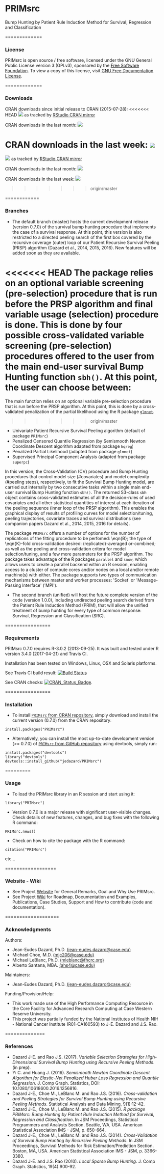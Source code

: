 # PRIMsrc
Bump Hunting by Patient Rule Induction Method for Survival, Regression and Classification 


=============
### License

PRIMsrc is open source / free software, licensed under the GNU General Public License version 3 (GPLv3), 
sponsored by the [Free Software Foundation](http://www.fsf.org/). To view a copy of this license, visit 
[GNU Free Documentation License](http://www.gnu.org/licenses/gpl-3.0.html).


=============
### Downloads

CRAN downloads since initial release to CRAN (2015-07-28):
<<<<<<< HEAD
[![](https://cranlogs.r-pkg.org/badges/grand-total/PRIMsrc)](https://CRAN.R-project.org/package=PRIMsrc)
as tracked by [RStudio CRAN mirror](http://cran-logs.rstudio.com/)

CRAN downloads in the last month:
[![](https://cranlogs.r-pkg.org/badges/last-month/PRIMsrc)](https://CRAN.R-project.org/package=PRIMsrc)

CRAN downloads in the last week:
[![](https://cranlogs.r-pkg.org/badges/last-week/PRIMsrc)](https://CRAN.R-project.org/package=PRIMsrc)
=======
[![](http://cranlogs.r-pkg.org/badges/grand-total/PRIMsrc)](https://CRAN.R-project.org/package=PRIMsrc)
as tracked by [RStudio CRAN mirror](http://cran-logs.rstudio.com/)

CRAN downloads in the last month:
[![](http://cranlogs.r-pkg.org/badges/last-month/PRIMsrc)](https://CRAN.R-project.org/package=PRIMsrc)

CRAN downloads in the last week:
[![](http://cranlogs.r-pkg.org/badges/last-week/PRIMsrc)](https://CRAN.R-project.org/package=PRIMsrc)
>>>>>>> origin/master


============
### Branches

- The default branch (master) hosts the current development release (version 0.7.0) of the survival bump hunting procedure that implements the case of a survival response. At this point, this version is also restricted to a directed peeling search of the first box covered by the recursive coverage (outer) loop of our Patient Recursive Survival Peeling (PRSP) algorithm (Dazard et al., 2014, 2015, 2016). New features will be added soon as they are available. 

<<<<<<< HEAD
The package relies on an optional variable screening (pre-selection) procedure that is run before the PRSP algorithm and final variable usage (selection) procedure is done. This is done by four possible cross-validated variable screening (pre-selection) procedures offered to the user from the main end-user survival Bump Hunting function `sbh()`. At this point, the user can choose between:
=======
The main function relies on an optional variable pre-selection procedure that is run before the PRSP algorithm. 
At this point, this is done by a cross-validated penalization of the partial likelihood using the R package [`glmnet`](https://CRAN.R-project.org/package=glmnet).
>>>>>>> origin/master

   + Univariate Patient Recursive Survival Peeling algorithm (default of package `PRIMsrc`)
   + Penalized Censored Quantile Regression (by Semismooth Newton Coordinate Descent algorithm adapted from package `hqreg`)
   + Penalized Partial Likelihood (adapted from package `glmnet`)
   + Supervised Principal Component Analysis (adapted from package `superpc`)
   
In this version, the Cross-Validation (CV) procedure and Bump Hunting procedures that control model size (#covariates) and model complexity (#peeling steps), respectively, to fit the Survival Bump Hunting model, are carried out internally by two consecutive tasks within a single main end-user survival Bump Hunting function `sbh()`. The returned S3-class `sbh` object contains cross-validated estimates of all the decision-rules of used covariates and all other statistical quantities of interest at each iteration of the peeling sequence (inner loop of the PRSP algorithm). This enables the graphical display of results of profiling curves for model selection/tuning, peeling trajectories, covariate traces and survival distributions (see companion papers Dazard et al., 2014, 2015, 2016 for details). 

The package `PRIMsrc` offers a number of options for the number of replications of the fitting procedure to be perfomed: \eqn{B}; the type of \eqn{K}-fold cross-validation desired: (replicated)-averaged or-combined; as well as the peeling and cross-validation critera for model selection/tuning, and a few more parameters for the PRSP algorithm. The package takes advantage of the R packages `parallel` and `snow`, which allows users to create a parallel backend within an R session, enabling access to a cluster of compute cores and/or nodes on a local and/or remote machine(s) with either. The package supports two types of communication mechanisms between master and worker processes: 'Socket' or  'Message-Passing Interface' ('MPI').

- The second branch (unified) will host the future complete version of the code (version 1.0.0), including undirected peeling search derived from the Patient Rule Induction Method (PRIM), that will allow the unified treatment of bump hunting for every type of common response: Survival, Regression and Classification (SRC).


================
### Requirements

PRIMsrc 0.7.0 requires R-3.0.2 (2013-09-25). It was built and tested under R version 3.4.0 (2017-04-21) and Travis CI. 

Installation has been tested on Windows, Linux, OSX and Solaris platforms. 

See Travis CI build result:
[![Build Status](https://travis-ci.org/jedazard/PRIMsrc.png?branch=master)](https://travis-ci.org/jedazard/PRIMsrc)

See CRAN checks:
[![CRAN_Status_Badge](http://www.r-pkg.org/badges/version/PRIMsrc)](https://cran.r-project.org/web/checks/check_results_PRIMsrc.html).


================
### Installation

* To install [`PRIMsrc` from CRAN repository](https://CRAN.R-project.org/package=PRIMsrc), simply download and install the current version (0.7.0) from the CRAN repository:

```{r}
install.packages("PRIMsrc")
```

* Alternatively, you can install the most up-to-date development version (>= 0.7.0) of [`PRIMsrc` from GitHub repository](https://github.com/jedazard/PRIMsrc) using devtools, simply run:

```{r}
install.packages("devtools")
library("devtools")
devtools::install_github("jedazard/PRIMsrc")
```

=========
### Usage

* To load the PRIMsrc library in an R session and start using it:

```{r}
library("PRIMsrc")
```

* Version 0.7.0 is a major release with significant user-visible changes.
Check details of new features, changes, and bug fixes with the following R command:

```{r}
PRIMsrc.news()
```

* Check on how to cite the package with the R command:

```{r}
citation("PRIMsrc")
```

etc...


==================
### Website - Wiki

- See Project [Website](http://www.primsrc.com) for General Remarks, Goal and Why Use PRIMsrc.
- See Project [Wiki](https://github.com/jedazard/PRIMsrc/wiki) for Roadmap, Documentation and Examples, Publications, Case Studies, Support and How to contribute (code and documentation).


===================
### Acknowledgments

Authors: 
   + Jean-Eudes Dazard, Ph.D. [(jean-eudes.dazard@case.edu)](jean-eudes.dazard@case.edu)
   + Michael Choe, M.D. [(mjc206@case.edu)](mjc206@case.edu)
   + Michael LeBlanc, Ph.D. [(mleblanc@fhcrc.org)](mleblanc@fhcrc.org)
   + Alberto Santana, MBA. [(ahs4@case.edu)](ahs4@case.edu)

Maintainers: 
   + Jean-Eudes Dazard, Ph.D. [(jean-eudes.dazard@case.edu)](jean-eudes.dazard@case.edu)

Funding/Provision/Help:   
   + This work made use of the High Performance Computing Resource in the Core Facility for Advanced Research Computing at Case Western Reserve University. 
   + This project was partially funded by the National Institutes of Health NIH - National Cancer Institute (R01-CA160593) to J-E. Dazard and J.S. Rao.


==============
### References

   + Dazard J-E. and Rao J.S. (2017). 
      *Variable Selection Strategies for High-Dimensional Survival Bump Hunting using Recursive Peeling Methods*. 
      (in prep).
   + Yi C. and Huang J. (2016).
      *Semismooth Newton Coordinate Descent Algorithm for Elastic-Net Penalized Huber Loss Regression and Quantile Regression*. 
      J. Comp Graph. Statistics, DOI: 10.1080/10618600.2016.1256816.
   + Dazard J-E., Choe M., LeBlanc M. and Rao J.S. (2016). 
      *Cross-validation and Peeling Strategies for Survival Bump Hunting using Recursive Peeling Methods*. 
      Statistical Analysis and Data Mining, 9(1):12-42. 
   + Dazard J-E., Choe M., LeBlanc M. and Rao J.S. (2015). 
      *R package PRIMsrc: Bump Hunting by Patient Rule Induction Method for Survival, Regression and Classification*. 
      In JSM Proceedings, Statistical Programmers and Analysts Section. Seattle, WA, USA. 
      American Statistical Association IMS - JSM, p. 650-664. 
   + Dazard J-E., Choe M., LeBlanc M. and Rao J.S. (2014).
      *Cross-Validation of Survival Bump Hunting by Recursive Peeling Methods*. 
      In JSM Proceedings, Survival Methods for Risk Estimation/Prediction Section. Boston, MA, USA. 
      American Statistical Association IMS - JSM, p. 3366-3380. 
   + Dazard J-E. and J.S. Rao (2010).
      *Local Sparse Bump Hunting*. 
      J. Comp Graph. Statistics, 19(4):900-92.
